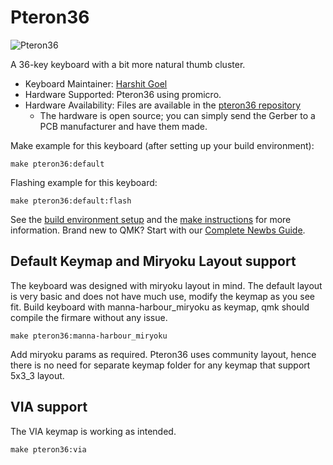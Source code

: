 # Pteron36

![Pteron36](https://i.imgur.com/PuXPWYfh.jpg)

A 36-key keyboard with a bit more natural thumb cluster.

* Keyboard Maintainer: [Harshit Goel](https://github.com/harshitgoel96)
* Hardware Supported: Pteron36 using promicro.
* Hardware Availability: Files are available in the [pteron36 repository](https://github.com/harshitgoel96/pteron36-split-keyboard/releases/tag/v1.2.0)
  * The hardware is open source; you can simply send the Gerber to a PCB manufacturer and have them made.

Make example for this keyboard (after setting up your build environment):

    make pteron36:default

Flashing example for this keyboard:

    make pteron36:default:flash

See the [build environment setup](https://docs.qmk.fm/#/getting_started_build_tools) and the [make instructions](https://docs.qmk.fm/#/getting_started_make_guide) for more information. Brand new to QMK? Start with our [Complete Newbs Guide](https://docs.qmk.fm/#/newbs).

## Default Keymap and Miryoku Layout support

The keyboard was designed with miryoku layout in mind. The default layout is very basic and does not have much use, modify the keymap as you see fit. Build keyboard with manna-harbour_miryoku as keymap, qmk should compile the firmare without any issue.

    make pteron36:manna-harbour_miryoku

Add miryoku params as required.
Pteron36 uses community layout, hence there is no need for separate keymap folder for any keymap that support 5x3_3 layout.

## VIA support

The VIA keymap is working as intended. 

    make pteron36:via
